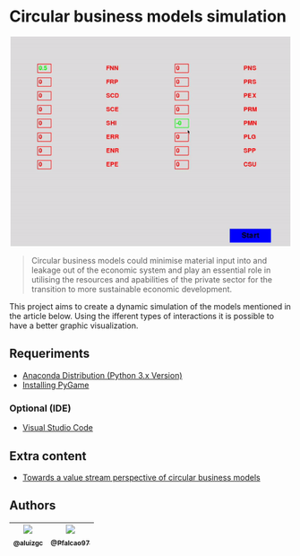 # Circular business models simulation
<p align="center">
  <a href="https://github.com/aluizgc/simCE">
    <img src="simgif.gif" width="500">
  </a>
</p>

> Circular business models could minimise material input into and leakage out of the economic system and play an essential role in utilising the resources and apabilities of the private sector for the transition to more sustainable economic development.

This project aims to create a dynamic simulation of the models mentioned in the article below. Using the ifferent types of interactions it is possible to have a better graphic visualization.
## Requeriments

- [Anaconda Distribution (Python 3.x Version)](https://www.anaconda.com/distribution/)
- [Installing PyGame](https://stackoverflow.com/a/53472187)
### Optional (IDE)
- [Visual Studio Code](https://code.visualstudio.com/)
## Extra content

- [Towards a value stream perspective of circular business models](https://www.sciencedirect.com/science/article/abs/pii/S0921344920303773)

## Authors
| [<img src="https://avatars3.githubusercontent.com/u/50808997?s=115"><br><sub>@aluizgc</sub>](https://github.com/aluizgc) | [<img src="https://avatars2.githubusercontent.com/u/36635794?s=115"><br><sub>@Pfalcao97</sub>](https://github.com/Pfalcao97) |
| :---: | :---: |


